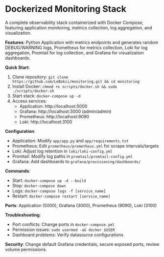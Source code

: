 # Dockerized Monitoring Stack  
A complete observability stack containerized with Docker Compose, featuring application monitoring, metrics collection, log aggregation, and visualization.  

**Features**: Python Application with metrics endpoints and generates random DEBUG/WARNING logs, Prometheus for metrics collection, Loki for log aggregation, Promtail for log collection, and Grafana for visualization dashboards.  

**Quick Start**:  
1. Clone repository: `git clone https://github.com/LeBakii/monitoring.git && cd monitoring`  
2. Install Docker: `chmod +x scripts/docker.sh && sudo ./scripts/docker.sh`
3. Start stack: `docker-compose up -d`  
4. Access services:  
   - Application: http://localhost:5000  
   - Grafana: http://localhost:3000 (admin/admin)  
   - Prometheus: http://localhost:9090  
   - Loki: http://localhost:3100  

**Configuration**:  
- Application: Modify `app/app.py` and `app/requirements.txt`  
- Prometheus: Edit `prometheus/prometheus.yml` for scrape intervals/targets  
- Loki: Adjust log retention in `loki/loki-config.yml`  
- Promtail: Modify log paths in `promtail/promtail-config.yml`  
- Grafana: Add dashboards to `grafana/provisioning/dashboards/`  

**Commands**:  
- Start: `docker-compose up -d --build`  
- Stop: `docker-compose down`
- Logs: `docker-compose logs -f [service_name]`  
- Restart: `docker-compose restart [service_name]`

**Ports**: Application (5000), Grafana (3000), Prometheus (9090), Loki (3100)  

**Troubleshooting**:  
- Port conflicts: Change ports in `docker-compose.yml`  
- Permission issues: `sudo usermod -aG docker $USER`  
- Dashboard problems: Verify datasource configurations  

**Security**: Change default Grafana credentials, secure exposed ports, review volume permissions.  
